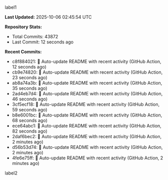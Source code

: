 
label1 
<!-- ACTIVITY_START -->
**Last Updated:** 2025-10-06 02:45:54 UTC

**Repository Stats:**
- Total Commits: 43872
- Last Commit: 12 seconds ago

**Recent Commits:**
- c8f884021: 🤖 Auto-update README with recent activity (GitHub Action, 12 seconds ago)
- cb9e74820: 🤖 Auto-update README with recent activity (GitHub Action, 23 seconds ago)
- ab8a74a3b: 🤖 Auto-update README with recent activity (GitHub Action, 35 seconds ago)
- 2ad4eb7d4: 🤖 Auto-update README with recent activity (GitHub Action, 46 seconds ago)
- 3cf5ecf18: 🤖 Auto-update README with recent activity (GitHub Action, 59 seconds ago)
- b8e6001bc: 🤖 Auto-update README with recent activity (GitHub Action, 68 seconds ago)
- ece64abc1: 🤖 Auto-update README with recent activity (GitHub Action, 82 seconds ago)
- 2daf6bec2: 🤖 Auto-update README with recent activity (GitHub Action, 2 minutes ago)
- d56b53d74: 🤖 Auto-update README with recent activity (GitHub Action, 2 minutes ago)
- 4fe6e75ff: 🤖 Auto-update README with recent activity (GitHub Action, 2 minutes ago)
<!-- ACTIVITY_END -->

label2
